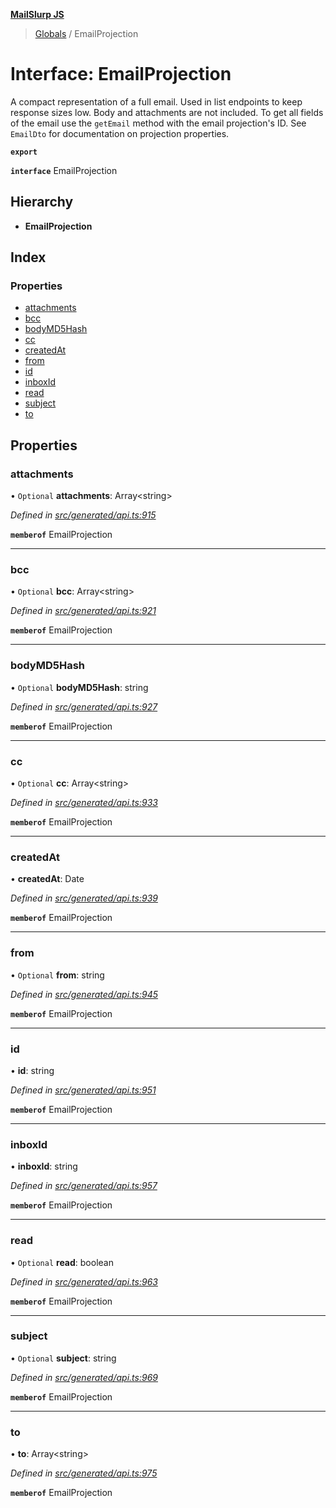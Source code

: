 **[MailSlurp JS](../README.md)**

> [Globals](../README.md) / EmailProjection

# Interface: EmailProjection

A compact representation of a full email. Used in list endpoints to keep response sizes low. Body and attachments are not included. To get all fields of the email use the `getEmail` method with the email projection's ID. See `EmailDto` for documentation on projection properties.

**`export`** 

**`interface`** EmailProjection

## Hierarchy

* **EmailProjection**

## Index

### Properties

* [attachments](emailprojection.md#attachments)
* [bcc](emailprojection.md#bcc)
* [bodyMD5Hash](emailprojection.md#bodymd5hash)
* [cc](emailprojection.md#cc)
* [createdAt](emailprojection.md#createdat)
* [from](emailprojection.md#from)
* [id](emailprojection.md#id)
* [inboxId](emailprojection.md#inboxid)
* [read](emailprojection.md#read)
* [subject](emailprojection.md#subject)
* [to](emailprojection.md#to)

## Properties

### attachments

• `Optional` **attachments**: Array\<string>

*Defined in [src/generated/api.ts:915](https://github.com/mailslurp/mailslurp-client/blob/717d89d/src/generated/api.ts#L915)*

**`memberof`** EmailProjection

___

### bcc

• `Optional` **bcc**: Array\<string>

*Defined in [src/generated/api.ts:921](https://github.com/mailslurp/mailslurp-client/blob/717d89d/src/generated/api.ts#L921)*

**`memberof`** EmailProjection

___

### bodyMD5Hash

• `Optional` **bodyMD5Hash**: string

*Defined in [src/generated/api.ts:927](https://github.com/mailslurp/mailslurp-client/blob/717d89d/src/generated/api.ts#L927)*

**`memberof`** EmailProjection

___

### cc

• `Optional` **cc**: Array\<string>

*Defined in [src/generated/api.ts:933](https://github.com/mailslurp/mailslurp-client/blob/717d89d/src/generated/api.ts#L933)*

**`memberof`** EmailProjection

___

### createdAt

•  **createdAt**: Date

*Defined in [src/generated/api.ts:939](https://github.com/mailslurp/mailslurp-client/blob/717d89d/src/generated/api.ts#L939)*

**`memberof`** EmailProjection

___

### from

• `Optional` **from**: string

*Defined in [src/generated/api.ts:945](https://github.com/mailslurp/mailslurp-client/blob/717d89d/src/generated/api.ts#L945)*

**`memberof`** EmailProjection

___

### id

•  **id**: string

*Defined in [src/generated/api.ts:951](https://github.com/mailslurp/mailslurp-client/blob/717d89d/src/generated/api.ts#L951)*

**`memberof`** EmailProjection

___

### inboxId

•  **inboxId**: string

*Defined in [src/generated/api.ts:957](https://github.com/mailslurp/mailslurp-client/blob/717d89d/src/generated/api.ts#L957)*

**`memberof`** EmailProjection

___

### read

• `Optional` **read**: boolean

*Defined in [src/generated/api.ts:963](https://github.com/mailslurp/mailslurp-client/blob/717d89d/src/generated/api.ts#L963)*

**`memberof`** EmailProjection

___

### subject

• `Optional` **subject**: string

*Defined in [src/generated/api.ts:969](https://github.com/mailslurp/mailslurp-client/blob/717d89d/src/generated/api.ts#L969)*

**`memberof`** EmailProjection

___

### to

•  **to**: Array\<string>

*Defined in [src/generated/api.ts:975](https://github.com/mailslurp/mailslurp-client/blob/717d89d/src/generated/api.ts#L975)*

**`memberof`** EmailProjection
